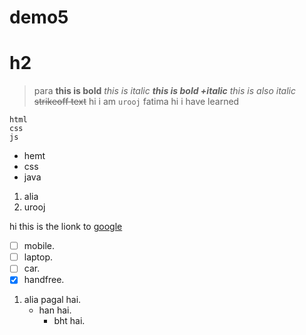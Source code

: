 # demo5
# h2
> para
**this is bold**
*this is italic*
***this is bold +italic***
_this is also italic_
~~strikeoff text~~
hi i am `urooj` fatima
hi i have learned
```
html
css 
js 
```
- hemt
- css
- java

1. alia
2. urooj

hi this is the lionk to [google](https://github.com/urooj10/demo5/edit/dev-urooj/README.md)
- [ ] mobile.
- [ ] laptop.
- [ ] car.
- [x] handfree.
1. alia pagal hai.
    - han hai.
      - bht hai.
